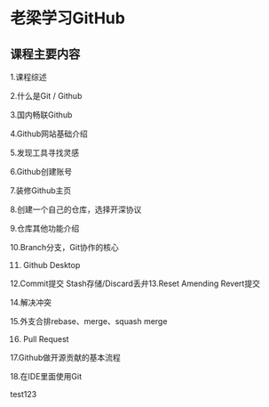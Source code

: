 # 老梁学习GitHub
## 课程主要内容
1.课程综述

2.什么是Git / Github

3.国内畅联Github

4.Github网站基础介绍

5.发现工具寻找灵感

6.Github创建账号

7.装修Github主页

8.创建一个自己的仓库，选择开深协议

9.仓库其他功能介绍

10.Branch分支，Git协作的核心

11. Github Desktop

12.Commit提交 Stash存储/Discard丢弁13.Reset Amending Revert提交

14.解决冲突

15.外支合排rebase、merge、squash merge

16. Pull Request
    
17.Github做开源贡献的基本流程

18.在IDE里面使用Git


test123

